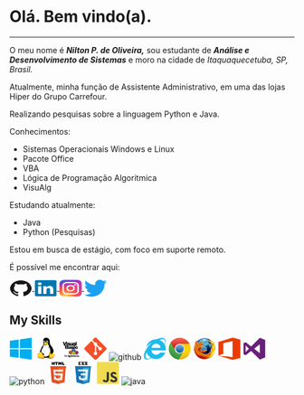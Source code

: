 # Olá. Bem vindo(a).
---

O meu nome é ***Nilton P. de Oliveira,*** sou estudante de __*Análise e Desenvolvimento de Sistemas*__ e moro na cidade de _Itaquaquecetuba, SP, Brasil._

Atualmente, minha função de Assistente Administrativo, em uma das lojas Hiper do Grupo Carrefour.

Realizando pesquisas sobre a linguagem Python e Java.

Conhecimentos:
- Sistemas Operacionais Windows e Linux
- Pacote Office
- VBA
- Lógica de Programação Algoritmica
- VisuAlg

Estudando atualmente:
- Java
- Python (Pesquisas)

Estou em busca de estágio, com foco em suporte remoto.

É possível me encontrar aqui:

<a href="https://www.github.com/niltonpereiradeoliveira/" target="_blank">
<img align="center" alt="nilton-oliveira" height="30" width="40" src="https://raw.githubusercontent.com/devicons/devicon/master/icons/github/github-original.svg" style="max-width:100%;">

<a href="https://www.linkedin.com/in/nilton-oliveira-4a64b873/" target="_blank">
<img align="center" alt="nilton-oliveira" height="30" width="40" src="https://raw.githubusercontent.com/devicons/devicon/master/icons/linkedin/linkedin-original.svg" style="max-width:100%;">

<a href="https://www.instagram.com/nilpeoli/" target="_blank">
<img align="center" alt="nilton-oliveira" height="30" width="40" src="Instagram.jpg" style="max-width:100%;">

<a href="https://twitter.com/NILPEOLI" target="_blank">
<img align="center" alt="nilton-oliveira" height="30" width="40" src="https://raw.githubusercontent.com/devicons/devicon/master/icons/twitter/twitter-original.svg" style="max-width:100%;">

</a>

## My Skills
<img src="https://raw.githubusercontent.com/devicons/devicon/master/icons/windows8/windows8-original.svg" alt="windows" width="40" height="40" style="max-width:100%;"></img>
<img src="https://raw.githubusercontent.com/devicons/devicon/master/icons/linux/linux-original.svg" alt="linux" width="40" height="40" style="max-width:100%;"></img>
<img src="vba.png" alt="vba" width="40" height="40" style="max-width:100%;"></img>
<img src="https://raw.githubusercontent.com/devicons/devicon/master/icons/git/git-original.svg" alt="git" width="40" height="40" style="max-width:100%;"></img>
<img src="https://cdn.icon-icons.com/icons2/936/PNG/512/github-logo_icon-icons.com_73546.png" alt="github" width="40" height="40" style="max-width:100%;"></img>
<img src="https://raw.githubusercontent.com/devicons/devicon/master/icons/ie10/ie10-original.svg" alt="ie" width="40" height="40" style="max-width:100%;"></img>
<img src="https://raw.githubusercontent.com/devicons/devicon/master/icons/chrome/chrome-original.svg" alt="chrome" width="40" height="40" style="max-width:100%;"></img>
<img src="https://raw.githubusercontent.com/devicons/devicon/master/icons/firefox/firefox-original.svg" alt="firefox" width="40" height="40" style="max-width:100%;"></img>
<img src="office.png" alt="office" width="40" height="40" style="max-width:100%;"></img>
<img src="https://raw.githubusercontent.com/devicons/devicon/master/icons/visualstudio/visualstudio-plain.svg" alt="Visual" width="40" height="40" style="max-width:100%;"></img>
<img src="https://cdn.icon-icons.com/icons2/112/PNG/512/python_18894.png" alt="python" width="40" height="40" style="max-width:100%;"></img>
<img src="https://raw.githubusercontent.com/devicons/devicon/master/icons/html5/html5-original-wordmark.svg" alt="html5" width="40" height="40" style="max-width:100%;"></img>
<img src="https://raw.githubusercontent.com/devicons/devicon/master/icons/css3/css3-original-wordmark.svg" alt="css3" width="40" height="40" style="max-width:100%;"></img>
<img src="https://raw.githubusercontent.com/devicons/devicon/master/icons/javascript/javascript-original.svg
" alt="js" width="40" height="40" style="max-width:100%;"></img>
<img src="https://cdn.jsdelivr.net/gh/devicons/devicon@v2.11.0/devicon.min.css" alt="java" width="40" height="40" style="max-width:100%;"></img>